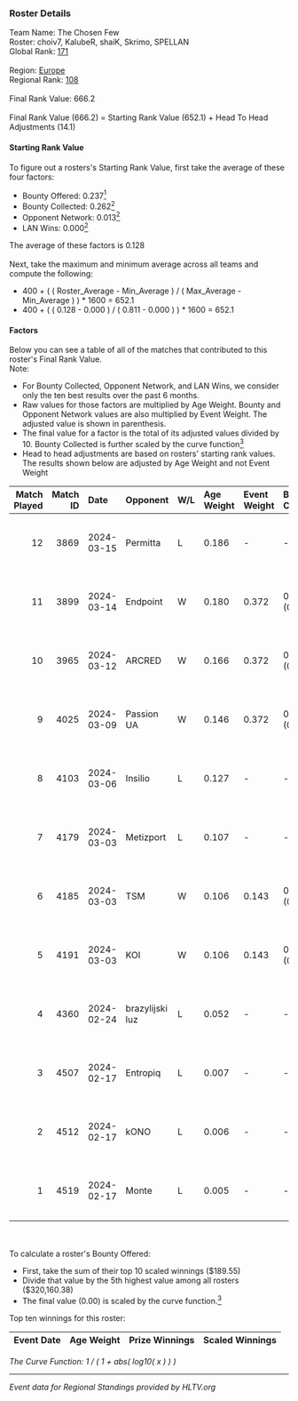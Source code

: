 ### Roster Details<br />
Team Name: The Chosen Few<br />
Roster: choiv7, KalubeR, shaiK, Skrimo, SPELLAN<br />
Global Rank: [171](../standings_global_2024_08_14.md)<br />
<br />
Region: [Europe]( ../standings_europe_2024_08_14.md)<br />
Regional Rank: [108]( ../standings_europe_2024_08_14.md)<br />
<br />
Final Rank Value:  666.2<br />
<br />
Final Rank Value (666.2) = Starting Rank Value (652.1) + Head To Head Adjustments (14.1)<br />

#### Starting Rank Value<br />
To figure out a rosters's Starting Rank Value, first take the average of these four factors:<br />
- Bounty Offered: 0.237[<sup>1</sup>](#table2)
- Bounty Collected: 0.262[<sup>2</sup>](#table1)
- Opponent Network: 0.013[<sup>2</sup>](#table1)
- LAN Wins: 0.000[<sup>2</sup>](#table1)

The average of these factors is 0.128<br />
<br />
Next, take the maximum and minimum average across all teams and compute the following:<br />
- 400 + ( ( Roster_Average - Min_Average ) / ( Max_Average - Min_Average ) ) * 1600 = 652.1
- 400 + ( ( 0.128 - 0.000 ) / ( 0.811 - 0.000 ) ) * 1600 = 652.1


#### Factors<br />
Below you can see a table of all of the matches that contributed to this roster's Final Rank Value.<br />
Note:<br />

- For Bounty Collected, Opponent Network, and LAN Wins, we consider only the ten best results over the past 6 months.
- Raw values for those factors are multiplied by Age Weight. Bounty and Opponent Network values are also multiplied by Event Weight. The adjusted value is shown in parenthesis.
- The final value for a factor is the total of its adjusted values divided by 10. Bounty Collected is further scaled by the curve function[<sup>3</sup>](#curveFunction)
- Head to head adjustments are based on rosters' starting rank values. The results shown below are adjusted by Age Weight and not Event Weight
<span id="table1"></span><br />


| Match Played | Match ID | Date       | Opponent        | W/L | Age Weight | Event Weight | Bounty Collected | Opponent Network | LAN Wins  | H2H Adj. | Roster                                  |
| -: | -: | :- | :- | :- | :- | :- | :- | :- | :- | -: | :- |
|           12 |     3869 | 2024-03-15 | Permitta        | L   | 0.186      | -            | -                | -                | -         |    -0.94 | choiv7, KalubeR, shaiK, Skrimo, SPELLAN |
|           11 |     3899 | 2024-03-14 | Endpoint        | W   | 0.180      | 0.372        | 0.042 (0.003)    | 0.591 (0.040)    | 0 (0.000) |     4.80 | choiv7, KalubeR, shaiK, Skrimo, SPELLAN |
|           10 |     3965 | 2024-03-12 | ARCRED          | W   | 0.166      | 0.372        | 0.039 (0.002)    | 0.425 (0.026)    | 0 (0.000) |     4.12 | choiv7, KalubeR, shaiK, Skrimo, SPELLAN |
|            9 |     4025 | 2024-03-09 | Passion UA      | W   | 0.146      | 0.372        | 0.168 (0.009)    | 1.000 (0.054)    | 0 (0.000) |     4.17 | choiv7, KalubeR, shaiK, Skrimo, SPELLAN |
|            8 |     4103 | 2024-03-06 | Insilio         | L   | 0.127      | -            | -                | -                | -         |    -0.93 | choiv7, KalubeR, shaiK, Skrimo, SPELLAN |
|            7 |     4179 | 2024-03-03 | Metizport       | L   | 0.107      | -            | -                | -                | -         |    -1.01 | choiv7, KalubeR, shaiK, Skrimo, SPELLAN |
|            6 |     4185 | 2024-03-03 | TSM             | W   | 0.106      | 0.143        | 0.005 (0.000)    | 0.035 (0.001)    | 0 (0.000) |     1.68 | choiv7, KalubeR, shaiK, Skrimo, SPELLAN |
|            5 |     4191 | 2024-03-03 | KOI             | W   | 0.106      | 0.143        | 0.053 (0.001)    | 0.319 (0.005)    | 0 (0.000) |     2.97 | choiv7, KalubeR, shaiK, Skrimo, SPELLAN |
|            4 |     4360 | 2024-02-24 | brazylijski luz | L   | 0.052      | -            | -                | -                | -         |    -0.55 | choiv7, KalubeR, shaiK, Skrimo, SPELLAN |
|            3 |     4507 | 2024-02-17 | Entropiq        | L   | 0.007      | -            | -                | -                | -         |    -0.15 | choiv7, KalubeR, shaiK, Skrimo, SPELLAN |
|            2 |     4512 | 2024-02-17 | kONO            | L   | 0.006      | -            | -                | -                | -         |    -0.04 | choiv7, KalubeR, shaiK, Skrimo, SPELLAN |
|            1 |     4519 | 2024-02-17 | Monte           | L   | 0.005      | -            | -                | -                | -         |    -0.01 | choiv7, KalubeR, shaiK, Skrimo, SPELLAN |

<br />
<span id="table2"></span><br />
To calculate a roster's Bounty Offered:<br />

- First, take the sum of their top 10 scaled winnings ($189.55)
- Divide that value by the 5th highest value among all rosters ($320,160.38)
- The final value (0.00) is scaled by the curve function.[<sup>3</sup>](#curveFunction)

Top ten winnings for this roster:<br />

| Event Date | Age Weight | Prize Winnings | Scaled Winnings |
| :- | -: | :- | :- |


<span id="curveFunction"></span>_The Curve Function: 1 / ( 1 + abs( log10( x ) ) )_<br />

---
_Event data for Regional Standings provided by HLTV.org_<br />
